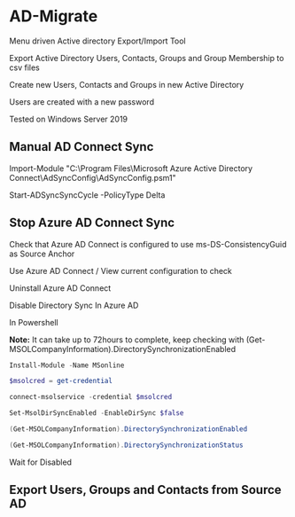 # AD-Migrate

Menu driven Active directory Export/Import Tool

Export Active Directory Users, Contacts, Groups and Group Membership to csv files

Create new Users, Contacts and Groups in new Active Directory

Users are created with a new password

Tested on Windows Server 2019

## Manual AD Connect Sync

Import-Module "C:\Program Files\Microsoft Azure Active Directory Connect\AdSyncConfig\AdSyncConfig.psm1"

Start-ADSyncSyncCycle -PolicyType Delta

## Stop Azure AD Connect Sync

Check that Azure AD Connect is configured to use ms-DS-ConsistencyGuid as Source Anchor

Use Azure AD Connect / View current configuration to check

Uninstall Azure AD Connect

Disable Directory Sync In Azure AD

In Powershell

__Note:__ It can take up to 72hours to complete, keep checking with (Get-MSOLCompanyInformation).DirectorySynchronizationEnabled

```powershell
Install-Module -Name MSonline

$msolcred = get-credential

connect-msolservice -credential $msolcred

Set-MsolDirSyncEnabled -EnableDirSync $false

(Get-MSOLCompanyInformation).DirectorySynchronizationEnabled

(Get-MSOLCompanyInformation).DirectorySynchronizationStatus

```

Wait for Disabled

## Export Users, Groups and Contacts from Source AD